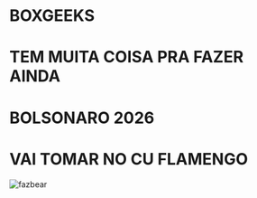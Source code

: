 # BOXGEEKS
# TEM MUITA COISA PRA FAZER AINDA
# BOLSONARO 2026
# VAI TOMAR NO CU FLAMENGO
<img src="https://www.google.com/url?sa=i&url=https%3A%2F%2Fcl.pinterest.com%2Fpin%2F356769601748681386%2F&psig=AOvVaw1iYqIGHmtja1wFk1xtLSCr&ust=1756809620376000&source=images&cd=vfe&opi=89978449&ved=0CBUQjRxqFwoTCLilv_yvt48DFQAAAAAdAAAAABAE" alt="fazbear">
